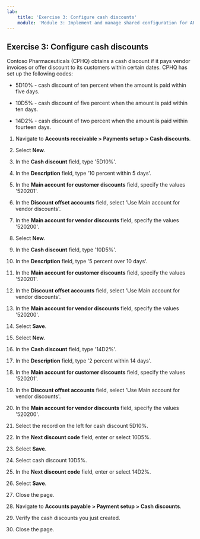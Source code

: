 ```yaml
---
lab:
    title: 'Exercise 3: Configure cash discounts'
    module: 'Module 3: Implement and manage shared configuration for AP and AR'
---
```



## Exercise 3: Configure cash discounts

Contoso Pharmaceuticals (CPHQ) obtains a cash discount if it pays vendor invoices or offer discount to its customers within certain dates. CPHQ has set up the following codes:


- 5D10% - cash discount of ten percent when the amount is paid within five days.

- 10D5% - cash discount of five percent when the amount is paid within ten days.

- 14D2% - cash discount of two percent when the amount is paid within fourteen days.


1. Navigate to **Accounts receivable &gt; Payments setup &gt; Cash discounts**.

2. Select **New**.

3. In the **Cash discount** field, type '5D10%'.

4. In the **Description** field, type '10 percent within 5 days'.

5. In the **Main account for customer discounts** field, specify the values '520201'.

6. In the **Discount offset accounts** field, select 'Use Main account for vendor discounts'.

7. In the **Main account for vendor discounts** field, specify the values '520200'.

8. Select **New**.

9. In the **Cash discount** field, type '10D5%'.

10. In the **Description** field, type '5 percent over 10 days'.

11. In the **Main account for customer discounts** field, specify the values '520201'.

12. In the **Discount offset accounts** field, select 'Use Main account for vendor discounts'.

13. In the **Main account for vendor discounts** field, specify the values '520200'.

14. Select **Save**.

15. Select **New**.

16. In the **Cash discount** field, type '14D2%'.

17. In the **Description** field, type '2 percent within 14 days'.

18. In the **Main account for customer discounts** field, specify the values '520201'.

19. In the **Discount offset accounts** field, select 'Use Main account for vendor discounts'.

20. In the **Main account for vendor discounts** field, specify the values '520200'.

21. Select the record on the left for cash discount 5D10%.

22. In the **Next discount code** field, enter or select 10D5%.

23. Select **Save**.

24. Select cash discount 10D5%.

25. In the **Next discount code** field, enter or select 14D2%.

26. Select **Save**.

27. Close the page.

28. Navigate to **Accounts payable &gt; Payment setup &gt; Cash discounts**.

29. Verify the cash discounts you just created. 

30. Close the page.

